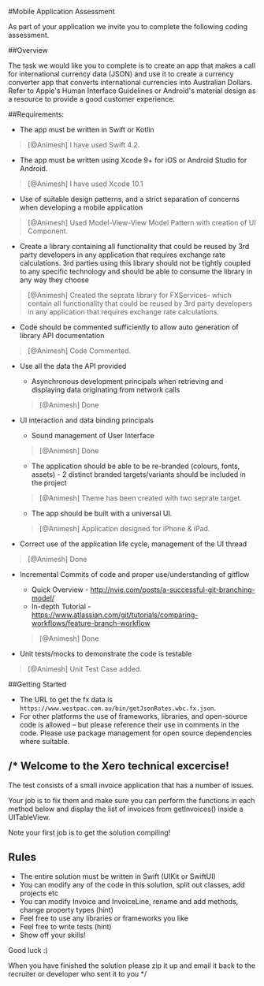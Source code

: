 #Mobile Application Assessment

As part of your application we invite you to complete the following coding assessment.

##Overview

The task we would like you to complete is to create an app that makes a call for international currency data (JSON) and use it to create a currency converter app that converts international currencies into Australian Dollars.  Refer to Apple's Human Interface Guidelines or Android's material design as a resource to provide a good customer experience.

##Requirements:

* The app must be written in Swift or Kotlin
> [@Animesh] I have used Swift 4.2.

* The app must be written using Xcode 9+ for iOS or Android Studio for Android.
> [@Animesh] I have used Xcode 10.1

* Use of suitable design patterns, and a strict separation of concerns when developing a mobile application
> [@Animesh] Used Model-View-View Model Pattern with creation of UI Component.

* Create a library containing all functionality that could be reused by 3rd party developers in any application that requires exchange rate calculations. 3rd parties using this library should not be tightly coupled to any specific technology and should be able to consume the library in any way they choose
> [@Animesh] Created the seprate library for FXServices- which contain all functionality that could be reused by 3rd party developers in any application that requires exchange rate calculations.

* Code should be commented sufficiently to allow auto generation of library API documentation
> [@Animesh] Code Commented.

* Use all the data the API provided
  * Asynchronous development principals when retrieving and displaying data originating from network calls
   > [@Animesh] Done
   
* UI interaction and data binding principals
  * Sound management of User Interface
  > [@Animesh] Done
  
  * The application should be able to be re-branded (colours, fonts, assets) - 2 distinct branded targets/variants should be included in the project
  > [@Animesh] Theme has been created with two seprate target.
  
  * The app should be built with a universal UI.
  > [@Animesh] Application designed for iPhone & iPad.
  
* Correct use of the application life cycle, management of the UI thread
 > [@Animesh] Done
 
* Incremental Commits of code and proper use/understanding of gitflow
  * Quick Overview - <http://nvie.com/posts/a-successful-git-branching-model/>
  * In-depth Tutorial - <https://www.atlassian.com/git/tutorials/comparing-workflows/feature-branch-workflow>
  > [@Animesh] Done
  
* Unit tests/mocks to demonstrate the code is testable
> [@Animesh] Unit Test Case added.

##Getting Started
* The URL to get the fx data is ``https://www.westpac.com.au/bin/getJsonRates.wbc.fx.json``.
* For other platforms the use of frameworks, libraries, and open-source code is allowed – but please reference their use in comments in the code. Please use package management for open source dependencies where suitable.



/*
 Welcome to the Xero technical excercise!
 ---------------------------------------------------------------------------------
 The test consists of a small invoice application that has a number of issues.
 
 Your job is to fix them and make sure you can perform the functions in each method below and display the list of invoices from getInvoices() inside a UITableView.
 
 Note your first job is to get the solution compiling!
 
 Rules
 ---------------------------------------------------------------------------------
 * The entire solution must be written in Swift (UIKit or SwiftUI)
 * You can modify any of the code in this solution, split out classes, add projects etc
 * You can modify Invoice and InvoiceLine, rename and add methods, change property types (hint)
 * Feel free to use any libraries or frameworks you like
 * Feel free to write tests (hint)
 * Show off your skills!
 
 Good luck :)
 
 When you have finished the solution please zip it up and email it back to the recruiter or developer who sent it to you
 */
